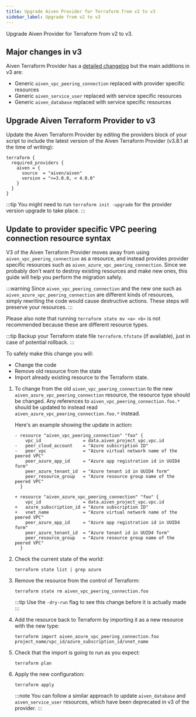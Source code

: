 ```yaml
---
title: Upgrade Aiven Provider for Terraform from v2 to v3
sidebar_label: Upgrade from v2 to v3
---
```


Upgrade Aiven Provider for Terraform from v2 to v3.

## Major changes in v3

Aiven Terraform Provider has a [detailed
changelog](https://github.com/aiven/terraform-provider-aiven/blob/main/CHANGELOG.md)
but the main additions in v3 are:

-   Generic `aiven_vpc_peering_connection` replaced with provider
    specific resources
-   Generic `aiven_service_user` replaced with service specific
    resources
-   Generic `aiven_database` replaced with service specific resources

## Upgrade Aiven Terraform Provider to v3

Update the Aiven Terraform Provider by editing the providers block of
your script to include the latest version of the Aiven Terraform
Provider (v3.8.1 at the time of writing):

```hcl
terraform {
  required_providers {
    aiven = {
      source  = "aiven/aiven"
      version = ">=3.0.0, < 4.0.0"
    }
  }
}
```

:::tip
You might need to run `terraform init -upgrade` for the provider version
upgrade to take place.
:::

## Update to provider specific VPC peering connection resource syntax

V3 of the Aiven Terraform Provider moves away from using
`aiven_vpc_peering_connection` as a resource, and instead provides
provider specific resources such as
`aiven_azure_vpc_peering_connection`. Since we probably don't want to
destroy existing resources and make new ones, this guide will help you
perform the migration safely.

:::warning
Since `aiven_vpc_peering_connection` and the new one such as
`aiven_azure_vpc_peering_connection` are different kinds of resources,
simply rewriting the code would cause destructive actions. These steps
will preserve your resources.
:::

Please also note that running `terraform state mv <a> <b>` is not
recommended because these are different resource types.

:::tip
Backup your Terraform state file `terraform.tfstate` (if available),
just in case of potential rollback.
:::

To safely make this change you will:

-   Change the code
-   Remove old resource from the state
-   Import already existing resource to the Terraform state.

1.  To change from the old `aiven_vpc_peering_connection` to the new
    `aiven_azure_vpc_peering_connection` resource, the resource type
    should be changed. Any references to
    `aiven_vpc_peering_connection.foo.*` should be updated to instead
    read `aiven_azure_vpc_peering_connection.foo.*` instead.

    Here's an example showing the update in action:

    ```
    - resource "aiven_vpc_peering_connection" "foo" {
        vpc_id                = data.aiven_project_vpc.vpc.id
    -   peer_cloud_account    = "Azure subscription ID"
    -   peer_vpc              = "Azure virtual network name of the peered VPC"
        peer_azure_app_id     = "Azure app registration id in UUID4 form"
        peer_azure_tenant_id  = "Azure tenant id in UUID4 form"
        peer_resource_group   = "Azure resource group name of the peered VPC"
      }

    + resource "aiven_azure_vpc_peering_connection" "foo" {
        vpc_id                = data.aiven_project_vpc.vpc.id
    +   azure_subscription_id = "Azure subscription ID"
    +   vnet_name             = "Azure virtual network name of the peered VPC"
        peer_azure_app_id     = "Azure app registration id in UUID4 form"
        peer_azure_tenant_id  = "Azure tenant id in UUID4 form"
        peer_resource_group   = "Azure resource group name of the peered VPC"
      }
    ```

2.  Check the current state of the world:

    ```
    terraform state list | grep azure
    ```

3.  Remove the resource from the control of Terraform:

    ```
    terraform state rm aiven_vpc_peering_connection.foo
    ```

    :::tip
    Use the `-dry-run` flag to see this change before it is actually
    made
    :::

4.  Add the resource back to Terraform by importing it as a new resource
    with the new type:

    ```
    terraform import aiven_azure_vpc_peering_connection.foo project_name/vpc_id/azure_subscription_id/vnet_name
    ```

5.  Check that the import is going to run as you expect:

    ```
    terraform plan
    ```

6.  Apply the new configuration:

    ```
    terraform apply
    ```

    :::note
    You can follow a similar approach to update `aiven_database` and
    `aiven_service_user` resources, which have been deprecated in v3 of
    the provider.
    :::
